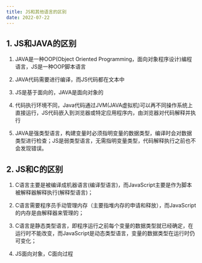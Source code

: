 ```yaml
---
title: JS和其他语言的区别
date: 2022-07-22
---
```


## 1. JS和JAVA的区别

1. JAVA是一种OOP(Object Oriented Programming，面向对象程序设计)编程语言，JS是一种OOP脚本语言

2. JAVA代码需要进行编译，而JS代码都在文本中

3. JS是基于面向的，JAVA是面向对象的

4. 代码执行环境不同，Java代码通过JVM(JAVA虚拟机)可以再不同操作系统上直接运行，JS代码嵌入到浏览器或特定应用程序内，由浏览器对代码解释并执行

5. JAVA是强类型语言，构建变量时必须指明变量的数据类型，编译时会对数据类型进行检查；JS是弱类型语言，无需指明变量类型，代码解释执行之前也不会发现错误。

## 2. JS和C的区别

1. C语言主要是被编译成机器语言(编译型语言)，而JavaScript主要是作为脚本被解释器解释执行(解释型语言)；

2. C语言需要程序员手动管理内存（主要指堆内存的申请和释放），而JavaScript的内存是由解释器来管理的；

3. C语言是静态类型语言，即程序运行之前每个变量的数据类型就已经确定，在运行时不能改变，而JavaScript是动态类型语言，变量的数据类型在运行时仍可变化；

4. JS面向对象，C面向过程